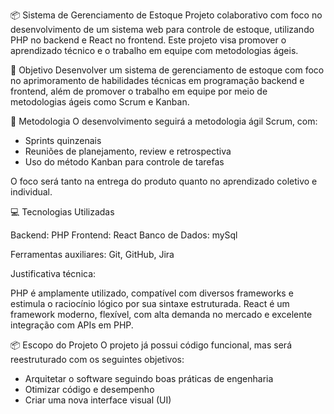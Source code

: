 📦 Sistema de Gerenciamento de Estoque
Projeto colaborativo com foco no desenvolvimento de um sistema web para controle de estoque, utilizando PHP no backend e React no frontend. Este projeto visa promover o aprendizado técnico e o trabalho em equipe com metodologias ágeis.

🎯 Objetivo
Desenvolver um sistema de gerenciamento de estoque com foco no aprimoramento de habilidades técnicas em programação backend e frontend, além de promover o trabalho em equipe por meio de metodologias ágeis como Scrum e Kanban.

🔧 Metodologia
O desenvolvimento seguirá a metodologia ágil Scrum, com:

- Sprints quinzenais
- Reuniões de planejamento, review e retrospectiva
- Uso do método Kanban para controle de tarefas

O foco será tanto na entrega do produto quanto no aprendizado coletivo e individual.

💻 Tecnologias Utilizadas

Backend: PHP
Frontend: React
Banco de Dados: mySql

Ferramentas auxiliares: Git, GitHub, Jira

Justificativa técnica:

PHP é amplamente utilizado, compatível com diversos frameworks e estimula o raciocínio lógico por sua sintaxe estruturada.
React é um framework moderno, flexível, com alta demanda no mercado e excelente integração com APIs em PHP.

📦 Escopo do Projeto
O projeto já possui código funcional, mas será reestruturado com os seguintes objetivos:

- Arquitetar o software seguindo boas práticas de engenharia
- Otimizar código e desempenho
- Criar uma nova interface visual (UI)

